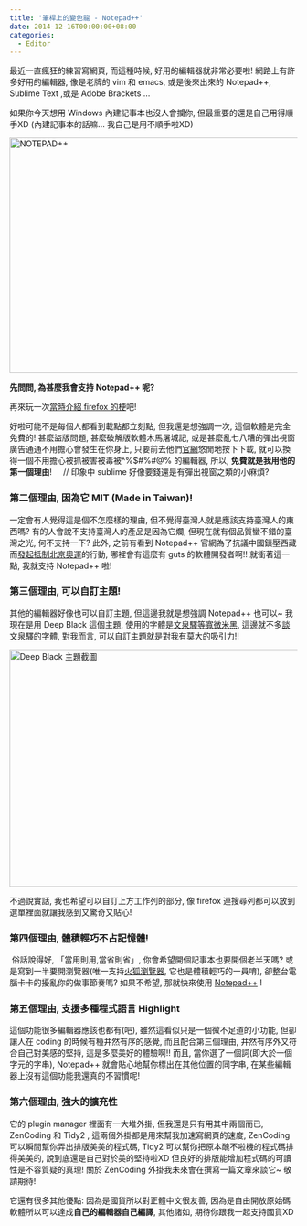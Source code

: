 ```yaml
---
title: '筆桿上的變色龍 - Notepad++'
date: 2014-12-16T00:00:00+08:00
categories:
  - Editor
---
```


最近一直瘋狂的練習寫網頁, 而這種時候, 好用的編輯器就非常必要啦!
網路上有許多好用的編輯器, 像是老牌的 vim 和 emacs,
或是後來出來的 Notepad++, Sublime Text ,或是 Adobe Brackets &#8230;

如果你今天想用 Windows 內建記事本也沒人會攔你,
但最重要的還是自己用得順手XD (內建記事本的話嘛&#8230; 我自己是用不順手啦XD)

<a title="NOTEPAD++ by Fann Wildsky, on Flickr" href="https://www.flickr.com/photos/129742406@N07/16028523492"><img class="" src="https://farm8.staticflickr.com/7488/16028523492_cb0b46150a.jpg" alt="NOTEPAD++" width="733" height="412" /></a>

**先問問, 為甚麼我會支持 Notepad++ 呢?**

再來玩一次<a title="關於 Firefox 的那檔事" href="http://wildsky.cc/mozilla/%e9%97%9c%e6%96%bc-firefox-%e7%9a%84%e9%82%a3%e6%aa%94%e4%ba%8b/">當時介紹 firefox 的梗</a>吧!

好啦可能不是每個人都看到載點都立刻點, 但我還是想強調一次, 這個軟體是完全免費的!
甚麼盜版問題, 甚麼破解版軟體木馬屠城記, 或是甚麼亂七八糟的彈出視窗廣告通通不用擔心會發生在你身上,
只要前去他們<a title="Notepad++ 官方網站" href="http://notepad-plus-plus.org/zh/">官網</a>悠閒地按下下載,
就可以換得一個不用擔心被抓被害被毒被^%$#%#@% 的編輯器,
所以, **免費就是我用他的第一個理由**!     // 印象中 sublime 好像要錢還是有彈出視窗之類的小麻煩?

### 第二個理由, 因為它 MIT (Made in Taiwan)!

一定會有人覺得這是個不怎麼樣的理由,
但不覺得臺灣人就是應該支持臺灣人的東西嗎?
有的人會說不支持臺灣人的產品是因為它爛, 但現在就有個品質蠻不錯的臺灣之光, 何不支持一下?
此外, 之前有看到 Notepad++ 官網為了抗議中國鎮壓西藏而<a href="https://www.google.com.tw/webhp?hl=zh-TW#hl=zh-TW&q=Notepad%2B%2B+%E6%8A%B5%E5%88%B6%E5%A5%A5%E9%81%8B">發起抵制北京奧運</a>的行動, 哪裡會有這麼有 guts 的軟體開發者啊!! 就衝著這一點, 我就支持 Notepad++ 啦!

### 第三個理由, 可以自訂主題!

其他的編輯器好像也可以自訂主題, 但這邊我就是想強調 Notepad++ 也可以~
我現在是用 Deep Black 這個主題, 使用的字體是<a href="http://wenq.org">文泉驛等寬微米黑</a>,
這邊就不多<a href="http://magiclen.org/open-fonts/">談文泉驛的字體</a>, 對我而言, 可以自訂主題就是對我有莫大的吸引力!!

<a title="Deep Black 主題截圖 by Fann Wildsky, on Flickr" href="https://www.flickr.com/photos/129742406@N07/16003501716"><img class="" src="https://farm8.staticflickr.com/7553/16003501716_e2c7c8b237_o.png" alt="Deep Black 主題截圖" width="713" height="415" /></a>

不過說實話, 我也希望可以自訂上方工作列的部分, 像 firefox 連搜尋列都可以放到選單裡面就讓我感到又驚奇又貼心!

### 第四個理由, 體積輕巧不占記憶體!

 俗話說得好, 「當用則用,當省則省」, 你會希望開個記事本也要開個老半天嗎?
或是寫到一半要開瀏覽器(唯一支持<a title="火狐瀏覽器" href="http://moztw.org/firefox/tw/">火狐瀏覽器</a>,
它也是體積輕巧的一員唷), 卻整台電腦卡卡的擾亂你的做事節奏嗎?
如果不希望, 那就快來使用 <a title="Notepad++ 官方網站" href="http://notepad-plus-plus.org/zh/">Notepad++</a> !

### 第五個理由, 支援多種程式語言 Highlight

這個功能很多編輯器應該也都有(吧), 雖然這看似只是一個微不足道的小功能,
但卻讓人在 coding 的時候有種井然有序的感覺, 而且配合第三個理由,
井然有序外又符合自己對美感的堅持, 這是多麼美好的體驗啊!!
而且, 當你選了一個詞(即大於一個字元的字串),
Notepad++ 就會貼心地幫你標出在其他位置的同字串, 在某些編輯器上沒有這個功能我還真的不習慣呢!

### 第六個理由, 強大的擴充性

它的 plugin manager 裡面有一大堆外掛, 但我還是只有用其中兩個而已,
ZenCoding 和 Tidy2 , 這兩個外掛都是用來幫我加速寫網頁的速度,
ZenCoding 可以瞬間幫你弄出排版美美的程式碼,
Tidy2 可以幫你把原本醜不啦機的程式碼排得美美的,
說到底還是自己對於美的堅持啦XD 但良好的排版能增加程式碼的可讀性是不容質疑的真理!
關於 ZenCoding 外掛我未來會在撰寫一篇文章來談它~ 敬請期待!

它還有很多其他優點: 因為是國貨所以對正體中文很友善,
因為是自由開放原始碼軟體所以可以達成**自己的編輯器自己編譯**,
其他諸如, 期待你跟我一起支持國貨XD
